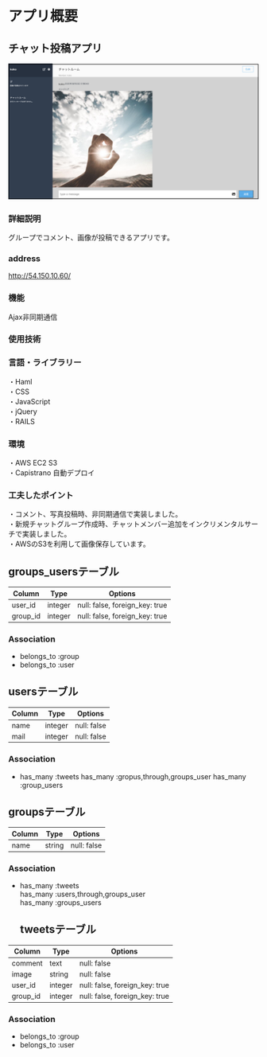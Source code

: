 # アプリ概要
## チャット投稿アプリ  
![メイン画像](read-chatmain.jpg)
### 詳細説明  
グループでコメント、画像が投稿できるアプリです。  
### address
http://54.150.10.60/
### 機能
Ajax非同期通信
### 使用技術
### 言語・ライブラリー
・Haml  
・CSS  
・JavaScript  
・jQuery  
・RAILS  
### 環境
・AWS EC2 S3   
・Capistrano 自動デプロイ
### 工夫したポイント
・コメント、写真投稿時、非同期通信で実装しました。  
・新規チャットグループ作成時、チャットメンバー追加をインクリメンタルサーチで実装しました。  
・AWSのS3を利用して画像保存しています。

## groups_usersテーブル

|Column|Type|Options|
|------|----|-------|
|user_id|integer|null: false, foreign_key: true|
|group_id|integer|null: false, foreign_key: true|

### Association
- belongs_to :group
- belongs_to :user



## usersテーブル

|Column|Type|Options|
|------|----|-------|
|name|integer|null: false|
|mail|integer|null: false|


### Association
- has_many :tweets
  has_many :gropus,through,groups_user
  has_many :group_users


## groupsテーブル

|Column|Type|Options|
|------|----|-------|
|name|string|null: false|


### Association
- has_many :tweets  
  has_many :users,through,groups_user  
  has_many :groups_users  

  ## tweetsテーブル

|Column|Type|Options|
|------|----|-------|
|comment|text|null: false|
|image|string|null: false|
|user_id|integer|null: false, foreign_key: true|
|group_id|integer|null: false, foreign_key: true|


### Association
- belongs_to :group  
- belongs_to :user
